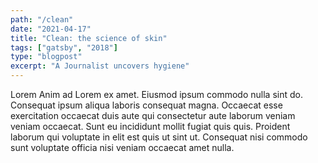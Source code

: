 ```yaml
---
path: "/clean"
date: "2021-04-17"
title: "Clean: the science of skin"
tags: ["gatsby", "2018"]
type: "blogpost"
excerpt: "A Journalist uncovers hygiene"
---
```


Lorem Anim ad Lorem ex amet. Eiusmod ipsum commodo nulla sint do. Consequat ipsum aliqua laboris consequat magna. Occaecat esse exercitation occaecat duis aute qui consectetur aute laborum veniam veniam occaecat. Sunt eu incididunt mollit fugiat quis quis. Proident laborum qui voluptate in elit est quis ut sint ut. Consequat nisi commodo sunt voluptate officia nisi veniam occaecat amet nulla.
